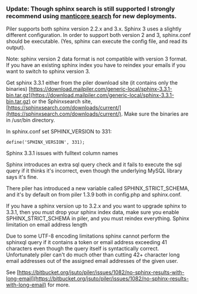 ### Update: Though sphinx search is still supported I strongly recommend using [manticore search](/manticore-search/) for new deployments.


Piler supports both sphinx version 2.2.x and 3.x. Sphinx 3 uses a slightly different configuration. In order to support both version 2 and 3, sphinx.conf should be executable. (Yes, sphinx can execute the config file, and read its output).

Note: sphinx version 2 data format is not compatible with version 3 format. If you have an existing sphinx index you have to reindex your emails if you want to switch to sphinx version 3.

Get sphinx 3.3.1 either from the piler download site (it contains only the binaries) [https://download.mailpiler.com/generic-local/sphinx-3.3.1-bin.tar.gz](https://download.mailpiler.com/generic-local/sphinx-3.3.1-bin.tar.gz) or the Sphinxsearch site, [https://sphinxsearch.com/downloads/current/](https://sphinxsearch.com/downloads/current/). Make sure the binaries are in /usr/bin directory.

In sphinx.conf set SPHINX_VERSION to 331:

```
define('SPHINX_VERSION', 331);
```

Sphinx 3.3.1 issues with fulltext column names

Sphinx introduces an extra sql query check and it fails to execute the sql query if it thinks it's incorrect, even though the underlying MySQL library says it's fine.

There piler has introduced a new variable called SPHINX_STRICT_SCHEMA, and it's by default on from piler 1.3.9 both in config.php and sphinx.conf.

If you have a sphinx version up to 3.2.x and you want to upgrade sphinx to 3.3.1, then you must drop your sphinx index data, make sure you enable SPHINX_STRICT_SCHEMA in piler, and you must reindex everything.
Sphinx limitation on email address length

Due to some UTF-8 encoding limitations sphinx cannot perform the sphinxql query if it contains a token or email address exceeding 41 characters even though the query itself is syntactically correct. Unfortunately piler can't do much other than cutting 42+ character long email addresses out of the assigned email addresses of the given user.

See [https://bitbucket.org/jsuto/piler/issues/1082/no-sphinx-results-with-long-email](https://bitbucket.org/jsuto/piler/issues/1082/no-sphinx-results-with-long-email) for more.
